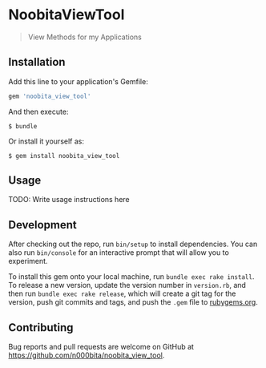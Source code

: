 # NoobitaViewTool

>View Methods for my Applications

## Installation

Add this line to your application's Gemfile:

```ruby
gem 'noobita_view_tool'
```

And then execute:

    $ bundle

Or install it yourself as:

    $ gem install noobita_view_tool

## Usage

TODO: Write usage instructions here

## Development

After checking out the repo, run `bin/setup` to install dependencies. You can also run `bin/console` for an interactive prompt that will allow you to experiment.

To install this gem onto your local machine, run `bundle exec rake install`. To release a new version, update the version number in `version.rb`, and then run `bundle exec rake release`, which will create a git tag for the version, push git commits and tags, and push the `.gem` file to [rubygems.org](https://rubygems.org).

## Contributing

Bug reports and pull requests are welcome on GitHub at https://github.com/n000bita/noobita_view_tool.


